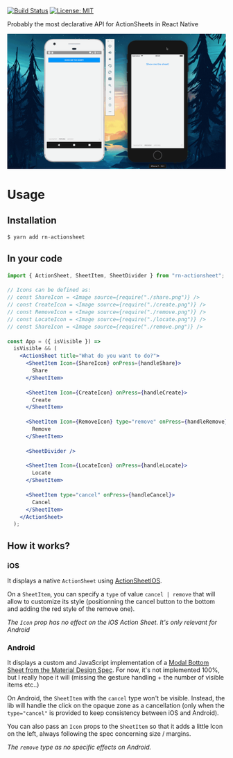[![Build Status](https://travis-ci.org/mfrachet/rn-actionsheet.svg?branch=master)](https://travis-ci.org/mfrachet/rn-actionsheet)
[![License: MIT](https://img.shields.io/badge/License-MIT-yellow.svg)](https://opensource.org/licenses/MIT)

Probably the most declarative API for ActionSheets in React Native

![Image of the action sheets in action](./docs/as.gif)

# Usage

## Installation

```javascript
$ yarn add rn-actionsheet
```

## In your code

```jsx
import { ActionSheet, SheetItem, SheetDivider } from "rn-actionsheet";

// Icons can be defined as:
// const ShareIcon = <Image source={require("./share.png")} />
// const CreateIcon = <Image source={require("./create.png")} />
// const RemoveIcon = <Image source={require("./remove.png")} />
// const LocateIcon = <Image source={require("./locate.png")} />
// const ShareIcon = <Image source={require("./remove.png")} />

const App = ({ isVisible }) =>
  isVisible && (
    <ActionSheet title="What do you want to do?">
      <SheetItem Icon={ShareIcon} onPress={handleShare}>
        Share
      </SheetItem>

      <SheetItem Icon={CreateIcon} onPress={handleCreate}>
        Create
      </SheetItem>

      <SheetItem Icon={RemoveIcon} type="remove" onPress={handleRemove}>
        Remove
      </SheetItem>

      <SheetDivider />

      <SheetItem Icon={LocateIcon} onPress={handleLocate}>
        Locate
      </SheetItem>

      <SheetItem type="cancel" onPress={handleCancel}>
        Cancel
      </SheetItem>
    </ActionSheet>
  );
```

## How it works?

### iOS

It displays a native `ActionSheet` using [ActionSheetIOS](https://facebook.github.io/react-native/docs/actionsheetios).

On a `SheetItem`, you can specify a `type` of value `cancel | remove` that will allow to customize its style (positionning the cancel button to the bottom and adding the red style of the remove one).

_The `Icon` prop has no effect on the iOS Action Sheet. It's only relevant for Android_

### Android

It displays a custom and JavaScript implementation of a [Modal Bottom Sheet from the Material Design Spec](https://material.io/design/components/sheets-bottom.html#modal-bottom-sheet). For now, it's not implemented 100%, but I really hope it will (missing the gesture handling + the number of visible items etc..)

On Android, the `SheetItem` with the `cancel` type won't be visible. Instead, the lib will handle the click on the opaque zone as a cancellation (only when the `type="cancel"` is provided to keep consistency between iOS and Android).

You can also pass an `Icon` props to the `SheetItem` so that it adds a little Icon on the left, always following the spec concerning size / margins.

_The `remove` type as no specific effects on Android._
